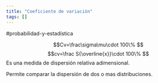 ```yaml
---
title: "Coeficiente de variación"
tags: []
---
```

#probabilidad-y-estadística 

$$Cv=\frac\sigma\mu\cdot 100\% $$
$$cv=\frac S{\overline{x}}\cdot 100\% $$
Es una medida de dispersión relativa adimensional.  

Permite comparar la dispersión de dos o mas distribuciones.